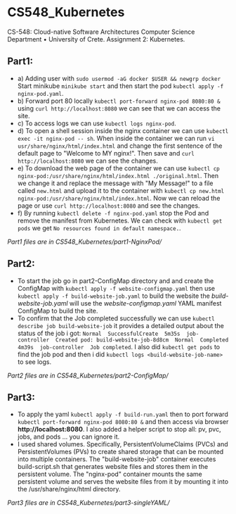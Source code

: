 # CS548_Kubernetes
CS-548: Cloud-native Software Architectures Computer Science Department • University of Crete. Assignment 2: Kubernetes.

## Part1:

  - a) Adding user with ```sudo usermod -aG docker $USER && newgrp docker``` Start minikube ```minikube start``` and then start the pod ```kubectl apply -f nginx-pod.yaml```.
  - b) Forward port 80 locally ```kubectl port-forward nginx-pod 8080:80 &``` using ```curl http://localhost:8080``` we can see that we can access the site.
  - c) To access logs we can use ```kubectl logs nginx-pod```.
  - d) To open a shell session inside the nginx container we can use ```kubectl exec -it nginx-pod -- sh```. When inside the container we can run ```vi usr/share/nginx/html/index.html``` and change the first sentence of the default page to "Welcome to MY nginx!". Then save and ```curl http://localhost:8080``` we can see the changes.
  - e) To download the web page of the container we can use ```kubectl cp nginx-pod:/usr/share/nginx/html/index.html ./original.html```. Then we change it and replace the message with "My Message!" to a file called ```new.html``` and upload it to the container with ```kubectl cp new.html nginx-pod:/usr/share/nginx/html/index.html```. Now we can reload the page or use ```curl http://localhost:8080``` and see the changes.
  - f) By running ```kubectl delete -f nginx-pod.yaml``` stop the Pod and remove the manifest from Kubernetes. We can check with ```kubectl get pods``` we get ```No resources found in default namespace.```.

*Part1 files are in CS548_Kubernetes/part1-NginxPod/*
## Part2:

  - To start the job go in part2-ConfigMap directory and and create the ConfigMap with ```kubectl apply -f website-configmap.yaml``` then use ```kubectl apply -f build-website-job.yaml``` to build the website the *build-website-job.yaml* will use the *website-configmap.yaml* YAML manifest ConfigMap to build the site.
  - To confirm that the Job completed successfully we can use ```kubectl describe job build-website-job``` it provides a detailed output about the status of the job i got: ```Normal  SuccessfulCreate  5m35s  job-controller  Created pod: build-website-job-8d8cm  Normal  Completed  4m39s  job-controller  Job completed```. I also did ```kubectl get pods``` to find the job pod and then i did ```kubectl logs <build-website-job-name>``` to see logs.

*Part2 files are in CS548_Kubernetes/part2-ConfigMap/*
## Part3:
  - To apply the yaml ```kubectl apply -f build-run.yaml``` then to port forward ```kubectl port-forward nginx-pod 8080:80 &``` and then access via browser **http://localhost:8080**. I also added a helper script to stop all: pv, pvc, jobs, and pods ... you can ignore it.
  - I used shared volumes. Specifically, PersistentVolumeClaims (PVCs) and PersistentVolumes (PVs) to create shared storage that can be mounted into multiple containers. The "build-website-job" container executes build-script.sh that generates website files and stores them in the persistent volume. The "nginx-pod" container mounts the same persistent volume and serves the website files from it by mounting it into the /usr/share/nginx/html directory.

*Part3 files are in CS548_Kubernetes/part3-singleYAML/*
